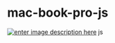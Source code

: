 # mac-book-pro-js
[![enter image description here](https://i.ibb.co/XFdLHvN/screencapture-showoff-with-mac-netlify-app-2021-11-27-00-25-23.png)](https://showoff-with-mac.netlify.app/)
js
